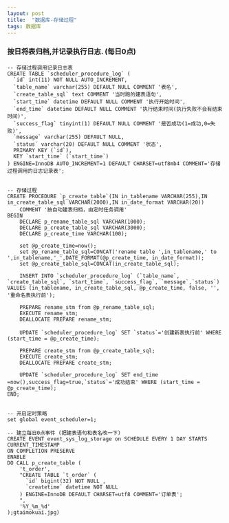 ```yaml
---
layout: post
title:  "数据库-存储过程"
tags: 数据库
---
```


### 按日将表归档,并记录执行日志. (每日0点)
    
    -- 存储过程调用记录日志表
    CREATE TABLE `scheduler_procedure_log` (
      `id` int(11) NOT NULL AUTO_INCREMENT,
      `table_name` varchar(255) DEFAULT NULL COMMENT '表名',
      `create_table_sql` text COMMENT '当时跑的建表语句',
      `start_time` datetime DEFAULT NULL COMMENT '执行开始时间',
      `end_time` datetime DEFAULT NULL COMMENT '执行结束时间(执行失败不会有结束时间)',
      `success_flag` tinyint(1) DEFAULT NULL COMMENT '是否成功(1=成功,0=失败)',
      `message` varchar(255) DEFAULT NULL,
      `status` varchar(20) DEFAULT NULL COMMENT '状态',
      PRIMARY KEY (`id`),
      KEY `start_time` (`start_time`)
    ) ENGINE=InnoDB AUTO_INCREMENT=1 DEFAULT CHARSET=utf8mb4 COMMENT='存储过程调用的日志记录表';
    
    
    -- 存储过程
    CREATE PROCEDURE `p_create_table`(IN in_tablename VARCHAR(255),IN in_create_table_sql VARCHAR(2000),IN in_date_format VARCHAR(20))
        COMMENT '按自动建表归档，由定时任务调用'
    BEGIN
        DECLARE p_rename_table_sql VARCHAR(1000);
        DECLARE p_create_table_sql VARCHAR(3000);
        DECLARE p_create_time VARCHAR(100);
    
        set @p_create_time=now();
        set @p_rename_table_sql=CONCAT('rename table ',in_tablename,' to ',in_tablename,'_',DATE_FORMAT(@p_create_time, in_date_format));
        set @p_create_table_sql=CONCAT(in_create_table_sql);
    
        INSERT INTO `scheduler_procedure_log` (`table_name`, `create_table_sql`, `start_time`, `success_flag`, `message`,`status`) VALUES (in_tablename, in_create_table_sql, @p_create_time, false, '', '重命名表执行前');
    
        PREPARE rename_stm from @p_rename_table_sql;
        EXECUTE rename_stm;
        DEALLOCATE PREPARE rename_stm;
    
        UPDATE `scheduler_procedure_log` SET `status`='创建新表执行前' WHERE (start_time = @p_create_time);
    
        PREPARE create_stm from @p_create_table_sql;
        EXECUTE create_stm;
        DEALLOCATE PREPARE create_stm;
    
        UPDATE `scheduler_procedure_log` SET end_time =now(),success_flag=true,`status`='成功结束' WHERE (start_time = @p_create_time);
    END;
    
    
    -- 开启定时策略
    set global event_scheduler=1;
    
    -- 建立每日0点事件 (把建表语句和表名改一下)
    CREATE EVENT event_sys_log_storage on SCHEDULE EVERY 1 DAY STARTS CURRENT_TIMESTAMP
    ON COMPLETION PRESERVE
    ENABLE
    DO CALL p_create_table (
        't_order',
        "CREATE TABLE `t_order` (
          `id` bigint(32) NOT NULL ,
          `createtime` datetime NOT NULL 
        ) ENGINE=InnoDB DEFAULT CHARSET=utf8 COMMENT='订单表';
        ",
        '%Y_%m_%d'
    );gtaimokuai.jpg)